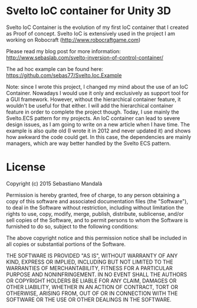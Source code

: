 Svelto IoC container for Unity 3D
=====================================

Svelto IoC Container is the evolution of my first IoC container that I created as Proof of concept. Svelto IoC is extensively used in the project I am working on Robocraft (http://www.robocraftgame.com)

Please read my blog post for more information: http://www.sebaslab.com/svelto-inversion-of-control-container/

The ad hoc example can be found here: https://github.com/sebas77/Svelto.Ioc.Example

Note: since I wrote this project, I changed my mind about the use of an IoC Container. Nowadays I would use it only and exclusively as support tool for a GUI framework. However, without the hierarchical container feature, it wouldn't be useful for that either. I will add the hierarchical container feature in order to complete the project though. Today, I use mainly the Svelto.ECS pattern for my projects. An IoC container can lead to severe design issues, as I am going to write on a new article when I have time. The example is also quite old (I wrote it in 2012 and never updated it) and shows how awkward the code could get. In this case, the dependencies are mainly managers, which are way better handled by the Svelto ECS pattern.

License
=====================================

Copyright (c) 2015 Sebastiano Mandalà

Permission is hereby granted, free of charge, to any person obtaining a copy
of this software and associated documentation files (the "Software"), to deal
in the Software without restriction, including without limitation the rights
to use, copy, modify, merge, publish, distribute, sublicense, and/or sell
copies of the Software, and to permit persons to whom the Software is
furnished to do so, subject to the following conditions:

The above copyright notice and this permission notice shall be included in
all copies or substantial portions of the Software.

THE SOFTWARE IS PROVIDED "AS IS", WITHOUT WARRANTY OF ANY KIND, EXPRESS OR
IMPLIED, INCLUDING BUT NOT LIMITED TO THE WARRANTIES OF MERCHANTABILITY,
FITNESS FOR A PARTICULAR PURPOSE AND NONINFRINGEMENT. IN NO EVENT SHALL THE
AUTHORS OR COPYRIGHT HOLDERS BE LIABLE FOR ANY CLAIM, DAMAGES OR OTHER
LIABILITY, WHETHER IN AN ACTION OF CONTRACT, TORT OR OTHERWISE, ARISING FROM,
OUT OF OR IN CONNECTION WITH THE SOFTWARE OR THE USE OR OTHER DEALINGS IN
THE SOFTWARE.
